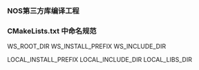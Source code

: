 ### NOS第三方库编译工程

### CMakeLists.txt 中命名规范

WS_ROOT_DIR
WS_INSTALL_PREFIX
WS_INCLUDE_DIR 

LOCAL_INSTALL_PREFIX
LOCAL_INCLUDE_DIR 
LOCAL_LIBS_DIR 
